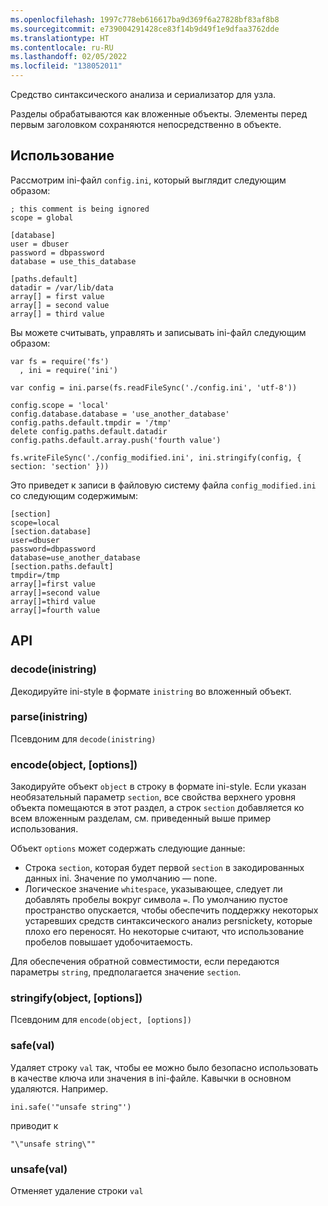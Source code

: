 ```yaml
---
ms.openlocfilehash: 1997c778eb616617ba9d369f6a27828bf83af8b8
ms.sourcegitcommit: e739004291428ce83f14b9d49f1e9dfaa3762dde
ms.translationtype: HT
ms.contentlocale: ru-RU
ms.lasthandoff: 02/05/2022
ms.locfileid: "138052011"
---
```

Средство синтаксического анализа и сериализатор для узла.

Разделы обрабатываются как вложенные объекты.  Элементы перед первым заголовком сохраняются непосредственно в объекте.

## <a name="usage"></a>Использование

Рассмотрим ini-файл `config.ini`, который выглядит следующим образом:

    ; this comment is being ignored
    scope = global

    [database]
    user = dbuser
    password = dbpassword
    database = use_this_database

    [paths.default]
    datadir = /var/lib/data
    array[] = first value
    array[] = second value
    array[] = third value

Вы можете считывать, управлять и записывать ini-файл следующим образом:

    var fs = require('fs')
      , ini = require('ini')

    var config = ini.parse(fs.readFileSync('./config.ini', 'utf-8'))

    config.scope = 'local'
    config.database.database = 'use_another_database'
    config.paths.default.tmpdir = '/tmp'
    delete config.paths.default.datadir
    config.paths.default.array.push('fourth value')

    fs.writeFileSync('./config_modified.ini', ini.stringify(config, { section: 'section' }))

Это приведет к записи в файловую систему файла `config_modified.ini` со следующим содержимым:

    [section]
    scope=local
    [section.database]
    user=dbuser
    password=dbpassword
    database=use_another_database
    [section.paths.default]
    tmpdir=/tmp
    array[]=first value
    array[]=second value
    array[]=third value
    array[]=fourth value


## <a name="api"></a>API

### <a name="decodeinistring"></a>decode(inistring)

Декодируйте ini-style в формате `inistring` во вложенный объект.

### <a name="parseinistring"></a>parse(inistring)

Псевдоним для `decode(inistring)`

### <a name="encodeobject-options"></a>encode(object, [options])

Закодируйте объект `object` в строку в формате ini-style. Если указан необязательный параметр `section`, все свойства верхнего уровня объекта помещаются в этот раздел, а строк `section` добавляется ко всем вложенным разделам, см. приведенный выше пример использования.

Объект `options` может содержать следующие данные:

* Строка `section`, которая будет первой `section` в закодированных данных ini.  Значение по умолчанию — none.
* Логическое значение `whitespace`, указывающее, следует ли добавлять пробелы вокруг символа `=`.  По умолчанию пустое пространство опускается, чтобы обеспечить поддержку некоторых устаревших средств синтаксического анализ persnickety, которые плохо его переносят.  Но некоторые считают, что использование пробелов повышает удобочитаемость.

Для обеспечения обратной совместимости, если передаются параметры `string`, предполагается значение `section`.

### <a name="stringifyobject-options"></a>stringify(object, [options])

Псевдоним для `encode(object, [options])`

### <a name="safeval"></a>safe(val)

Удаляет строку `val` так, чтобы ее можно было безопасно использовать в качестве ключа или значения в ini-файле. Кавычки в основном удаляются. Например.

    ini.safe('"unsafe string"')

приводит к

    "\"unsafe string\""

### <a name="unsafeval"></a>unsafe(val)

Отменяет удаление строки `val`

